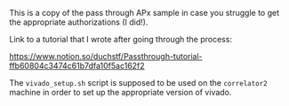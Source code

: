 This is a copy of the pass through APx sample in case you struggle to get the appropriate authorizations (I did!). 

Link to a tutorial that I wrote after going through the process:

https://www.notion.so/duchstf/Passthrough-tutorial-ffb60804c3474c61b7dfa10f5ac162f2

The `vivado_setup.sh` script is supposed to be used on the `correlator2` machine in order to set up the appropriate version of vivado. 
